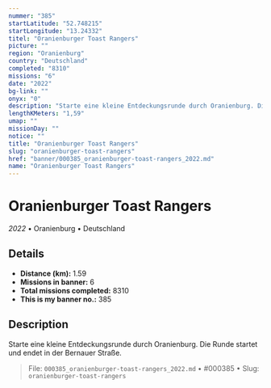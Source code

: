 ```yaml
---
nummer: "385"
startLatitude: "52.748215"
startLongitude: "13.24332"
titel: "Oranienburger Toast Rangers"
picture: ""
region: "Oranienburg"
country: "Deutschland"
completed: "8310"
missions: "6"
date: "2022"
bg-link: ""
onyx: "0"
description: "Starte eine kleine Entdeckungsrunde durch Oranienburg. Die Runde startet und endet in der Bernauer Straße."
lengthKMeters: "1,59"
umap: ""
missionDay: ""
notice: ""
title: "Oranienburger Toast Rangers"
slug: "oranienburger-toast-rangers"
href: "banner/000385_oranienburger-toast-rangers_2022.md"
name: "Oranienburger Toast Rangers"
---
```

# Oranienburger Toast Rangers

*2022* • Oranienburg • Deutschland





## Details
- **Distance (km):** 1.59
- **Missions in banner:** 6
- **Total missions completed:** 8310
- **This is my banner no.:** 385



## Description
Starte eine kleine Entdeckungsrunde durch Oranienburg. Die Runde startet und endet in der Bernauer Straße.




> File: `000385_oranienburger-toast-rangers_2022.md`
> • #000385
> • Slug: `oranienburger-toast-rangers`
